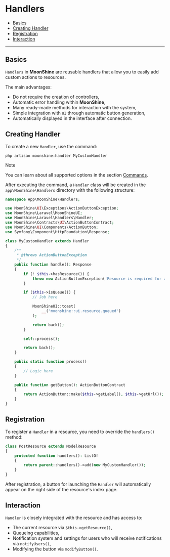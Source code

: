 # Handlers

- [Basics](#basics)
- [Creating Handler](#create)
- [Registration](#registration)
- [Interaction](#interaction)

---

<a name="basics"></a>
## Basics

`Handlers` in **MoonShine** are reusable handlers that allow you to easily add custom actions to resources.

The main advantages:
- Do not require the creation of controllers,
- Automatic error handling within **MoonShine**,
- Many ready-made methods for interaction with the system,
- Simple integration with `UI` through automatic button generation,
- Automatically displayed in the interface after connection.

<a name="create"></a>
## Creating Handler

To create a new `Handler`, use the command:

```shell
php artisan moonshine:handler MyCustomHandler
```

> [!NOTE]
> You can learn about all supported options in the section [Commands](/docs/{{version}}/advanced/commands#handler).

After executing the command, a `Handler` class will be created in the `app\MoonShine\Handlers` directory with the following structure:

```php
namespace App\MoonShine\Handlers;

use MoonShine\UI\Exceptions\ActionButtonException;
use MoonShine\Laravel\MoonShineUI;
use MoonShine\Laravel\Handlers\Handler;
use MoonShine\Contracts\UI\ActionButtonContract;
use MoonShine\UI\Components\ActionButton;
use Symfony\Component\HttpFoundation\Response;

class MyCustomHandler extends Handler
{
    /**
     * @throws ActionButtonException
     */
    public function handle(): Response
    {
        if (! $this->hasResource()) {
            throw new ActionButtonException('Resource is required for action');
        }

        if ($this->isQueue()) {
            // Job here

            MoonShineUI::toast(
                __('moonshine::ui.resource.queued')
            );

            return back();
        }

        self::process();

        return back();
    }

    public static function process()
    {
        // Logic here
    }

    public function getButton(): ActionButtonContract
    {
        return ActionButton::make($this->getLabel(), $this->getUrl());
    }
}
```

<a name="registration"></a>
## Registration

To register a `Handler` in a resource, you need to override the `handlers()` method:

```php
class PostResource extends ModelResource
{
    protected function handlers(): ListOf
    {
        return parent::handlers()->add(new MyCustomHandler());
    }
}
```

After registration, a button for launching the `Handler` will automatically appear on the right side of the resource's index page.

<a name="interaction"></a>
## Interaction

`Handler` is closely integrated with the resource and has access to:

- The current resource via `$this->getResource()`,
- Queueing capabilities,
- Notification system and settings for users who will receive notifications via `notifyUsers()`,
- Modifying the button via `modifyButton()`.

